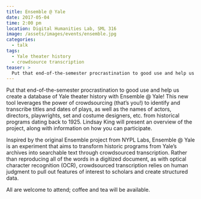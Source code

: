 ```yaml
---
title: Ensemble @ Yale
date: 2017-05-04
time: 2:00 pm
location: Digital Humanities Lab, SML 316
image: /assets/images/events/ensemble.jpg
categories:
  - talk
tags:
  - Yale theater history
  - crowdsource transcription
teaser: >
  Put that end-of-the-semester procrastination to good use and help us create a database of Yale theater history with Ensemble @ Yale! This new tool leverages the power of crowdsourcing (that’s you!) to identify and transcribe titles and dates of plays, as well as the names of actors, directors, playwrights, set and costume designers, etc. from historical programs dating back to 1925.
---
```

Put that end-of-the-semester procrastination to good use and help us create a database of Yale theater history with Ensemble @ Yale! This new tool leverages the power of crowdsourcing (that’s you!) to identify and transcribe titles and dates of plays, as well as the names of actors, directors, playwrights, set and costume designers, etc. from historical programs dating back to 1925. Lindsay King will present an overview of the project, along with information on how you can participate.

Inspired by the original Ensemble project from NYPL Labs, Ensemble @ Yale is an experiment that aims to transform historic programs from Yale’s archives into searchable text through crowdsourced transcription. Rather than reproducing all of the words in a digitized document, as with optical character recognition (OCR), crowdsourced transcription relies on human judgment to pull out features of interest to scholars and create structured data.
 
All are welcome to attend; coffee and tea will be available.